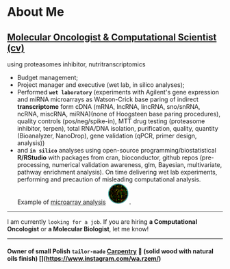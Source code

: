 <!-- ### Hi there 👋

**Wabram/Wabram** is a ✨ _special_ ✨ repository because its `README.md` (this file) appears on your GitHub profile.

Here are some ideas to get you started:

- 🔭 I’m currently working on ...
- 🌱 I’m currently learning ...
- 👯 I’m looking to collaborate on ...
- 🤔 I’m looking for help with ...
- 💬 Ask me about ...
- 📫 How to reach me: ...
- 😄 Pronouns: ...
- ⚡ Fun fact: ...-->

# About Me

## [Molecular Oncologist & Computational Scientist (cv)](https://github.com/Wabram/cv/blob/master/CV_EN.pdf)
using proteasomes inhibitor, nutritranscriptomics

- Budget management;
- Project manager and executive (wet lab, in silico analyses); 
- Performed **`wet laboratory`** (experiments with Agilent's gene expression and miRNA microarrays as Watson-Crick base paring of indirect **transcriptome** form cDNA (mRNA, lncRNA, lincRNA, sno/snRNA, ncRNA, miscRNA, miRNA)(none of Hoogsteen base paring procedures), quality controls (pos/neg/spike-in), MTT drug testing (proteasome inhibitor, terpen),  total RNA/DNA isolation, purification, quality, quantity (Bioanalyzer, NanoDrop), gene validation (qPCR, primer design, analysis)) 
- and **`in silico`** analyses using open-source programming/biostatistical **R/RStudio** with packages from cran, bioconductor, github repos (pre-processing, numerical validation awareness, glm, Bayesian, multivariate, pathway enrichment analysis). On time delivering wet lab experiments, performing and precaution of misleading computational analysis. Example of [microarray analysis](https://wabram.github.io/cv/) [![microarray](https://github.com/Wabram/Wabram/blob/main/pngegg.png)](https://wabram.github.io/cv/).

---

I am currently `looking for a job`. If you are hiring **a Computational Oncologist** or **a Molecular Biologist**, let me know!

---

#### Owner of small Polish `tailor-made` [Carpentry](Wabram.github.io) 🔭 (solid wood with natural oils finish) [[<i class="fa-brands fa-instagram fa-bounce" style="color: #000000;"></i>](https://img.shields.io/badge/WARZEM-0d1117?style=for-the-badge&logo=instagram&logoColor=instagram)](https://www.instagram.com/wa.rzem/) 

